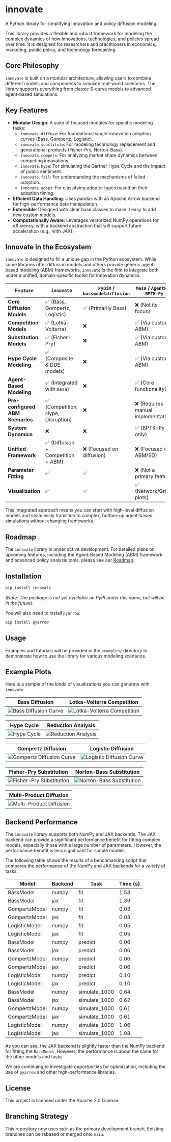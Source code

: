 # innovate

A Python library for simplifying innovation and policy diffusion modeling.

This library provides a flexible and robust framework for modeling the complex dynamics of how innovations, technologies, and policies spread over time. It is designed for researchers and practitioners in economics, marketing, public policy, and technology forecasting.

## Core Philosophy

`innovate` is built on a modular architecture, allowing users to combine different models and components to simulate real-world scenarios. The library supports everything from classic S-curve models to advanced agent-based simulations.

## Key Features

*   **Modular Design**: A suite of focused modules for specific modeling tasks:
    *   `innovate.diffuse`: For foundational single-innovation adoption curves (Bass, Gompertz, Logistic).
    *   `innovate.substitute`: For modeling technology replacement and generational products (Fisher-Pry, Norton-Bass).
    *   `innovate.compete`: For analyzing market share dynamics between competing innovations.
    *   `innovate.hype`: For simulating the Gartner Hype Cycle and the impact of public sentiment.
    *   `innovate.fail`: For understanding the mechanisms of failed adoption.
    *   `innovate.adopt`: For classifying adopter types based on their adoption timing.
*   **Efficient Data Handling**: Uses pandas with an Apache Arrow backend for high-performance data manipulation.
*   **Extensible**: Designed with clear base classes to make it easy to add new custom models.
*   **Computationally Aware**: Leverages vectorized NumPy operations for efficiency, with a backend abstraction that will support future acceleration (e.g., with JAX).

## Innovate in the Ecosystem

`innovate` is designed to fill a unique gap in the Python ecosystem. While some libraries offer diffusion models and others provide generic agent-based modeling (ABM) frameworks, `innovate` is the first to integrate both under a unified, domain-specific toolkit for innovation dynamics.

| Feature                       | `innovate`                               | `PyDiM` / `bassmodeldiffusion`      | `Mesa` / `AgentPy` / `BPTK-Py`        |
| ----------------------------- | ---------------------------------------- | ----------------------------------- | ------------------------------------- |
| **Core Diffusion Models**     | ✅ (Bass, Gompertz, Logistic)            | ✅ (Primarily Bass)                 | ❌ (Not its focus)                    |
| **Competition Models**        | ✅ (Lotka-Volterra)                      | ❌                                  | ✅ (Via custom ABM)                   |
| **Substitution Models**       | ✅ (Fisher-Pry)                          | ❌                                  | ✅ (Via custom ABM)                   |
| **Hype Cycle Modeling**       | ✅ (Composite & DDE models)              | ❌                                  | ✅ (Via custom ABM)                   |
| **Agent-Based Modeling**      | ✅ (Integrated with `mesa`)              | ❌                                  | ✅ (Core functionality)               |
| **Pre-configured ABM Scenarios**| ✅ (Competition, Hype, Disruption)       | ❌                                  | ❌ (Requires manual implementation)   |
| **System Dynamics**           | ❌                                       | ❌                                  | ✅ (BPTK-Py only)                     |
| **Unified Framework**         | ✅ (Diffusion + Competition + ABM)       | ❌ (Focused on diffusion)           | ❌ (Focused on ABM/SD)                |
| **Parameter Fitting**         | ✅                                       | ✅                                  | ❌ (Not a primary feature)            |
| **Visualization**             | ✅                                       | ✅                                  | ✅ (Network/Grid plots)               |

This integrated approach means you can start with high-level diffusion models and seamlessly transition to complex, bottom-up agent-based simulations without changing frameworks.

## Roadmap

The `innovate` library is under active development. For detailed plans on upcoming features, including the Agent-Based Modeling (ABM) framework and advanced policy analysis tools, please see our [Roadmap](roadmap.md).

## Installation

```bash
pip install innovate
```
*(Note: The package is not yet available on PyPI under this name, but will be in the future).*

You will also need to install `pyarrow`:
```bash
pip install pyarrow
```

## Usage

Examples and tutorials will be provided in the `examples/` directory to demonstrate how to use the library for various modeling scenarios.

## Example Plots

Here is a sample of the kinds of visualizations you can generate with `innovate`.

| Bass Diffusion | Lotka-Volterra Competition |
| :---: | :---: |
| ![Bass Diffusion Curve](docs/images/bass_diffusion.png) | ![Lotka-Volterra Competition](docs/images/lotka_volterra_competition.png) |

| Hype Cycle | Reduction Analysis |
| :---: | :---: |
| ![Hype Cycle](docs/images/hype_cycle.png) | ![Reduction Analysis](docs/images/reduction_analysis.png) |

| Gompertz Diffusion | Logistic Diffusion |
| :---: | :---: |
| ![Gompertz Diffusion Curve](docs/images/gompertz_diffusion.png) | ![Logistic Diffusion Curve](docs/images/logistic_diffusion.png) |

| Fisher-Pry Substitution | Norton-Bass Substitution |
| :---: | :---: |
| ![Fisher-Pry Substitution](docs/images/fisher_pry_substitution.png) | ![Norton-Bass Substitution](docs/images/norton_bass_substitution.png) |

| Multi-Product Diffusion |
| :---: |
| ![Multi-Product Diffusion](docs/images/multi_product_diffusion.png) |


## Backend Performance

The `innovate` library supports both NumPy and JAX backends. The JAX backend can provide a significant performance benefit for fitting complex models, especially those with a large number of parameters. However, the performance benefit is less significant for simple models.

The following table shows the results of a benchmarking script that compares the performance of the NumPy and JAX backends for a variety of tasks:

| Model | Backend | Task | Time (s) |
|---|---|---|---|
| BassModel | numpy | fit | 1.53 |
| BassModel | jax | fit | 1.39 |
| GompertzModel | numpy | fit | 0.03 |
| GompertzModel | jax | fit | 0.03 |
| LogisticModel | numpy | fit | 0.05 |
| LogisticModel | jax | fit | 0.05 |
| BassModel | numpy | predict | 0.06 |
| BassModel | jax | predict | 0.06 |
| GompertzModel | numpy | predict | 0.06 |
| GompertzModel | jax | predict | 0.06 |
| LogisticModel | numpy | predict | 0.10 |
| LogisticModel | jax | predict | 0.10 |
| BassModel | numpy | simulate_1000 | 0.64 |
| BassModel | jax | simulate_1000 | 0.62 |
| GompertzModel | numpy | simulate_1000 | 0.61 |
| GompertzModel | jax | simulate_1000 | 0.61 |
| LogisticModel | numpy | simulate_1000 | 1.06 |
| LogisticModel | jax | simulate_1000 | 1.08 |

As you can see, the JAX backend is slightly faster than the NumPy backend for fitting the `BassModel`. However, the performance is about the same for the other models and tasks.

We are continuing to investigate opportunities for optimization, including the use of `pyarrow` and other high-performance libraries.

## License

This project is licensed under the Apache 2.0 License.
## Branching Strategy

This repository now uses `main` as the primary development branch. Existing branches can be rebased or merged onto `main`.

